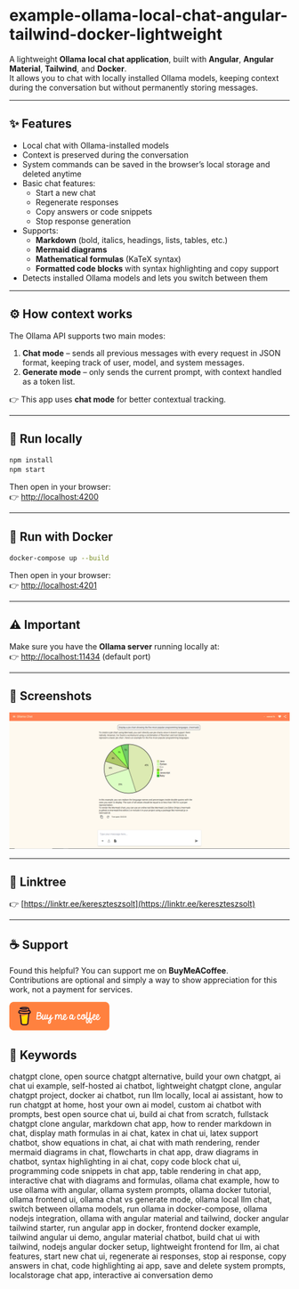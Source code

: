 # example-ollama-local-chat-angular-tailwind-docker-lightweight

A lightweight **Ollama local chat application**, built with **Angular**, **Angular Material**, **Tailwind**, and **Docker**.  
It allows you to chat with locally installed Ollama models, keeping context during the conversation but without permanently storing messages.  

---

## ✨ Features

- Local chat with Ollama-installed models  
- Context is preserved during the conversation  
- System commands can be saved in the browser’s local storage and deleted anytime  
- Basic chat features:
  - Start a new chat  
  - Regenerate responses  
  - Copy answers or code snippets  
  - Stop response generation  
- Supports:
  - **Markdown** (bold, italics, headings, lists, tables, etc.)  
  - **Mermaid diagrams**  
  - **Mathematical formulas** (KaTeX syntax)  
  - **Formatted code blocks** with syntax highlighting and copy support  
- Detects installed Ollama models and lets you switch between them  

---

## ⚙️ How context works

The Ollama API supports two main modes:

1. **Chat mode** – sends all previous messages with every request in JSON format, keeping track of user, model, and system messages.  
2. **Generate mode** – only sends the current prompt, with context handled as a token list.  

👉 This app uses **chat mode** for better contextual tracking.  

---

## 🚀 Run locally

```bash
npm install
npm start
```

Then open in your browser:  
👉 [http://localhost:4200](http://localhost:4200)

---

## 🐳 Run with Docker

```bash
docker-compose up --build
```

Then open in your browser:  
👉 [http://localhost:4201](http://localhost:4201)

---

## ⚠️ Important

Make sure you have the **Ollama server** running locally at:  
👉 [http://localhost:11434](http://localhost:11434) (default port)

---

## 📸 Screenshots

<img src="readme-assets/Capture1.png" alt="Screenshot 1" width="800"/>  

---

## 🔗 Linktree

👉 [https://linktr.ee/kereszteszsolt](https://linktr.ee/kereszteszsolt)

---

## ☕ Support

Found this helpful? You can support me on **BuyMeACoffee**.  
Contributions are optional and simply a way to show appreciation for this work, not a payment for services.

<a href="https://www.buymeacoffee.com/kereszteszsolt" target="_blank">
  <img src="readme-assets/orange-button.png" alt="Buy Me A Coffee" width="180"/>
</a>

## 🔑 Keywords

chatgpt clone, open source chatgpt alternative, build your own chatgpt, ai chat ui example, self-hosted ai chatbot, lightweight chatgpt clone, angular chatgpt project, docker ai chatbot, run llm locally, local ai assistant, how to run chatgpt at home, host your own ai model, custom ai chatbot with prompts, best open source chat ui, build ai chat from scratch, fullstack chatgpt clone angular,
markdown chat app, how to render markdown in chat, display math formulas in ai chat, katex in chat ui, latex support chatbot, show equations in chat, ai chat with math rendering, render mermaid diagrams in chat, flowcharts in chat app, draw diagrams in chatbot, syntax highlighting in ai chat, copy code block chat ui, programming code snippets in chat app, table rendering in chat app, interactive chat with diagrams and formulas,
ollama chat example, how to use ollama with angular, ollama system prompts, ollama docker tutorial, ollama frontend ui, ollama chat vs generate mode, ollama local llm chat, switch between ollama models, run ollama in docker-compose, ollama nodejs integration, ollama with angular material and tailwind,
docker angular tailwind starter, run angular app in docker, frontend docker example, tailwind angular ui demo, angular material chatbot, build chat ui with tailwind, nodejs angular docker setup, lightweight frontend for llm,
ai chat features, start new chat ui, regenerate ai responses, stop ai response, copy answers in chat, code highlighting ai app, save and delete system prompts, localstorage chat app, interactive ai conversation demo
